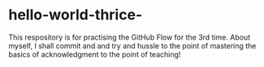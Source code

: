 # hello-world-thrice-
This respository is for practising the GitHub Flow for the 3rd time.
About myself, I shall commit and and try and hussle to the point of mastering the basics of acknowledgment to the point of teaching!
